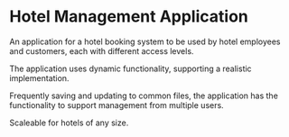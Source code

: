 # Hotel Management Application
An application for a hotel booking system to be used by hotel employees and customers, each with different access levels.

The application uses dynamic functionality, supporting a realistic implementation.

Frequently saving and updating to common files, the application has the functionality to  support management from multiple users. 

Scaleable for hotels of any size.
